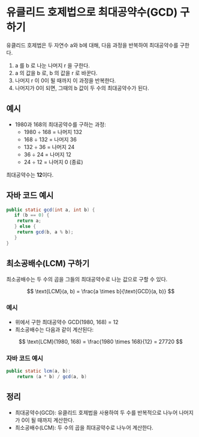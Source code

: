 
# 유클리드 호제법으로 최대공약수(GCD) 구하기

유클리드 호제법은 두 자연수 a와 b에 대해, 다음 과정을 반복하여 최대공약수를 구한다.

1.  a 를  b 로 나눈 나머지  r 을 구한다.
2.  a 의 값을  b 로,  b 의 값을  r 로 바꾼다.
3. 나머지  r 이 0이 될 때까지 이 과정을 반복한다.
4. 나머지가 0이 되면, 그때의  b  값이 두 수의 최대공약수가 된다.

## 예시

- 1980과 168의 최대공약수를 구하는 과정:
  - 1980 ÷ 168 = 나머지 132
  - 168 ÷ 132 = 나머지 36
  - 132 ÷ 36 = 나머지 24
  - 36 ÷ 24 = 나머지 12
  - 24 ÷ 12 = 나머지 0 (종료)

최대공약수는 **12**이다.

## 자바 코드 예시 

```java
public static gcd(int a, int b) {
   if (b == 0) {
    return a;
   } else {
    return gcd(b, a % b);
   }
}

```

## 최소공배수(LCM) 구하기

최소공배수는 두 수의 곱을 그들의 최대공약수로 나눈 값으로 구할 수 있다.

$$
\text{LCM}(a, b) = \frac{a \times b}{\text{GCD}(a, b)}
$$

### 예시

- 위에서 구한 최대공약수 GCD(1980, 168) = 12
- 최소공배수는 다음과 같이 계산된다:
  
$$
\text{LCM}(1980, 168) = \frac{1980 \times 168}{12} = 27720
$$

### 자바 코드 예시

```java
public static lcm(a, b):
    return (a * b) / gcd(a, b)
```

## 정리

- 최대공약수(GCD): 유클리드 호제법을 사용하여 두 수를 반복적으로 나누어 나머지가 0이 될 때까지 계산한다.
- 최소공배수(LCM): 두 수의 곱을 최대공약수로 나누어 계산한다.



